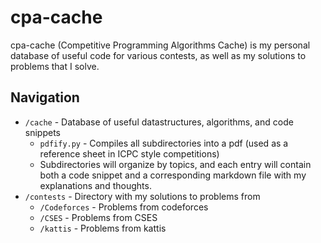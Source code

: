 # cpa-cache
cpa-cache (Competitive Programming Algorithms Cache) is my personal database of useful code for various contests, as well as my solutions to problems that I solve.

## Navigation
- `/cache` - Database of useful datastructures, algorithms, and code snippets
    - `pdfify.py` - Compiles all subdirectories into a pdf (used as a reference sheet in ICPC style competitions)
    - Subdirectories will organize by topics, and each entry will contain both a code snippet and a corresponding markdown file with my explanations and thoughts.
- `/contests` - Directory with my solutions to problems from
    - `/Codeforces` - Problems from codeforces
    - `/CSES` - Problems from CSES
    - `/kattis` - Problems from kattis
